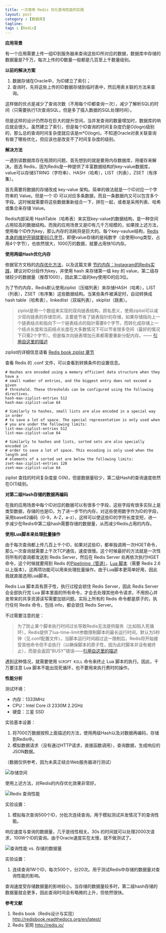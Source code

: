 ```yaml
---
title: 一次使用 Redis 优化查询性能的实践
layout: post
category : [数据库]
tagline: 
tags : [Redis]
---
```


**应用背景**

有一个应用需要上传一组ID到服务器来查询这些ID所对应的数据，数据库中存储的数据量是7千万，每次上传的ID数量一般都是几百至上千数量级别。

**以前的解决方案**

1. 数据存储在Oracle中，为ID建立了索引；
2. 查询时，先将这些上传的ID数据存储到临时表中，然后用表关联的方法来查询。

这样做的优点是减少了查询次数（不用每个ID都查询一次），减少了解析SQL的时间（只需要执行1次查询SQL，但是多了插入数据的SQL处理时间）。

但是这样的设计仍然存在巨大的提升空间，当并发查询的数量增加时，数据库的响应就会很久。虽然建立了索引，但是每个ID查询的时间复杂度仍是O(logn)级别的，那么总的查询时间复杂度就应该是m*O(logn)。不知道Oracle对表关联查询有做了哪些优化，但应该也是改变不了时间复杂度的级别。

**解决方法**

一遇到读数据库存在瓶颈的问题，首先想到的就是要用内存数据库，用缓存来解决。首选 Redis，因为Redis是一种提供了丰富数据结构的key-value数据库，value可以存储STRING（字符串）、HASH（哈希），LIST（列表），ZSET（有序集）。

首先需要将数据的存储改成 key-value 架构。简单的做法就是一个ID对应一个字符串的 Value。但是一个 ID 可以对应多条数据，而且一条数据内又可以包含多个字段。这时候就需要将这些数据重新组合一下，拼在一起，或者是采用列表、哈希或集合来存储 Value。

Redis内部采用 HashTable（哈希表）来实现key-value的数据结构，是一种空间占用较高的数据结构。而我的应用场景又是ID有几千万规模的，如果按上述方法，使用每个ID作为key，那么内存的消耗将是巨大的。每个key-vaulue结构，[Redis本身的维护开销就要80几字节][1]，即便value存储的是纯数字（会使用long类型，占用4个字节），也依然很大，1000万的数据，就要占用快1G内存。

**使用两级Hash优化内存**

依据官方文档的[内存优化方法][2]，以及这篇文章 [节约内存：Instagram的Redis实践][3]，建议对ID分段作为key，并使用 hash 来存储第一级 key 的 value，第二级存储较少的数据量（推荐1000），因此第二级的key使用ID的后3位。

为了节约内存，Redis默认使用ziplist（压缩列表）来存储HASH（哈希），LIST（列表），ZSET（有序集）这些数据结构。当某些条件被满足时，自动转换成 hash table（哈希表），linkedlist（双端列表），skiplist（跳表）。

> ziplist是用一个数组来实现的双向链表结构，顾名思义，使用ziplist可以减少双向链表的存储空间，主要是节省了链表指针的存储，如果存储指向上一个链表结点和指向下一个链表结点的指针需要8个字节，而转化成存储上一个结点长度和当前结点长度在大多数情况下可以节省很多空间（最好的情况下只需2个字节）。但是每次向链表增加元素都需要重新分配内存。—— [引用自这里的描述][4]

ziplist的详细信息请看 [Redis book ziplist 章节][5]

查看 Redis 的 .conf 文件，可以查看到转换条件的设置信息。

    # Hashes are encoded using a memory efficient data structure when they have a
    # small number of entries, and the biggest entry does not exceed a given
    # threshold. These thresholds can be configured using the following directives.
    hash-max-ziplist-entries 512
    hash-max-ziplist-value 64
    
    # Similarly to hashes, small lists are also encoded in a special way in order
    # to save a lot of space. The special representation is only used when
    # you are under the following limits:
    list-max-ziplist-entries 512
    list-max-ziplist-value 64
    
    # Similarly to hashes and lists, sorted sets are also specially encoded in
    # order to save a lot of space. This encoding is only used when the length and
    # elements of a sorted set are below the following limits:
    zset-max-ziplist-entries 128
    zset-max-ziplist-value 64

ziplist 查找的时间复杂度是 O(N)，但是数据量较少，第二级Hash的查询速度依然在O(1)级别。

**对第二级Hash存储的数据再编码**

在我的应用场景中每个ID对应的数据可以有很多个字段，这些字段有很多实际上是类型数据，存储的也是ID。为了进一步节约内存，对这些使用数字作为ID的字段，采用base62编码（0-9，A-Z，a-z），这样可以使这些ID的字符长度变短，进一步减少在Redis中第二级hash需要存储的数据量，从而减少Redis占用的内存。

**使用Lua脚本来处理批量操作**

由于每次查询都上传几百上千个ID，如果对这些ID，都单独调用一次HGET命令，那么一次查询就需要上千次TCP通信，速度很慢。这个时候最好的方法就是一次性将所有的查询都发送到 Redis Server，然后在 Redis Server 处再依次执行HGET命令，这个时候就要用到 Redis 的[Pipelining（管道）][6]，[Lua 脚本][7]（需要 Redis 2.6以上版本）。这两项功能可以用来处理批量操作。由于Lua脚本更简单好用，因此我就直接选用Lua脚本。

Redis Lua 脚本具有原子性，执行过程会锁住 Redis Server，因此 Redis Server 会全部执行完 Lua 脚本里面的所有命令，才会去处理其他命令请求，不用担心并发带来的共享资源读写需要加锁问题。实际上所有的 Redis 命令都是原子的，执行任何 Redis 命令，包括 info，都会锁住 Redis Server。

不过需要注意的是：

> 为了防止某个脚本执行时间过长导致Redis无法提供服务（比如陷入死循环），Redis提供了lua-time-limit参数限制脚本的最长运行时间，默认为5秒钟（见.conf配置文件）。当脚本运行时间超过这一限制后，Redis将开始接受其他命令但不会执行（以确保脚本的原子性，因为此时脚本并没有被终止），而是会返回"BUSY"错误——[引用自这里的描述][8]

遇到这种情况，就需要使用 `SCRIPT KILL` 命令来终止  Lua 脚本的执行。因此，千万要注意 Lua 脚本不能出现死循环，也不要用来执行费时的操作。

**性能分析**

测试环境：

 - 内存：1333MHz 
 - CPU：Intel Core i3 2330M 2.2GHz 
 - 硬盘：三星 SSD 

实验基本设置：

1. 将7000万数据按照上面描述的方法，使用两级Hash以及对数据再编码，存储到Redis中。
2. 模拟数据请求（没有通过HTTP请求，直接函数调用），查询数据，生成响应的JSON数据。

（数据仅供参考，因为未真正结合Web服务器进行测试）

![存储空间][9]

使用上述方法，对Redis的内存优化效果非常好。

![Redis 查询性能][11]

实验设置：

1. 模拟每次查询500个ID，分批次连续查询。用于模拟测试并发情况下的查询性能。

响应速度与查询的数据量，几乎是线性相关。30s 的时间就可以处理2000次请求，100W个ID的查询。由于Oracle速度实在太慢，就不做测试了。

![查询性能 vs. 存储的数据量][10]

实验设置：

1. 连续查询1W个ID，每次500个，分20次。用于测试Redis中存储的数据量对查询性能的影响。

查询速度受存储数据量的影响较小。当存储的数据量较多时，第二级hash存储的数据量就会更多，因此查询时间会有略微的上升，但依然很快。



**参考文献**

1. Redis book（Redis设计与实现）
 http://redisbook.readthedocs.org/en/latest/
2. Redis 官网 http://redis.io/

  [1]: http://blog.kankanan.com/posts/2012/12/16_4f307b97redis51855b5853607528.html
  [2]: http://redis.io/topics/memory-optimization
  [3]: http://blog.nosqlfan.com/html/3379.html
  [4]: http://blog.nosqlfan.com/html/3919.html
  [5]: http://redisbook.readthedocs.org/en/latest/compress-datastruct/ziplist.html
  [6]: http://redis.io/topics/pipelining
  [7]: http://redis.io/commands/eval
  [8]: http://blog.csdn.net/wzzfeitian/article/details/42081837
  [9]: http://oxygen.qiniudn.com/img2015021730.jpg
  [10]: http://oxygen.qiniudn.com/img2015021731.jpg
  [11]: http://oxygen.qiniudn.com/img2015021732.jpg